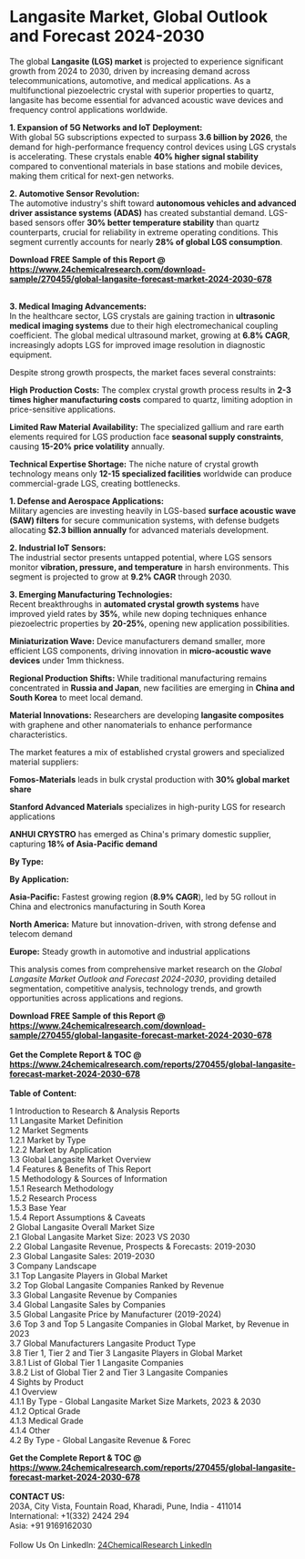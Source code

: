 <h1>Langasite Market, Global Outlook and Forecast 2024-2030</h1><p>The global <strong>Langasite (LGS) market</strong> is projected to experience significant growth from 2024 to 2030, driven by increasing demand across telecommunications, automotive, and medical applications. As a multifunctional piezoelectric crystal with superior properties to quartz, langasite has become essential for advanced acoustic wave devices and frequency control applications worldwide.</p><p><strong>1. Expansion of 5G Networks and IoT Deployment:</strong><br>
With global 5G subscriptions expected to surpass <strong>3.6 billion by 2026</strong>, the demand for high-performance frequency control devices using LGS crystals is accelerating. These crystals enable <strong>40% higher signal stability</strong> compared to conventional materials in base stations and mobile devices, making them critical for next-gen networks.</p><p><strong>2. Automotive Sensor Revolution:</strong><br>
The automotive industry's shift toward <strong>autonomous vehicles and advanced driver assistance systems (ADAS)</strong> has created substantial demand. LGS-based sensors offer <strong>30% better temperature stability</strong> than quartz counterparts, crucial for reliability in extreme operating conditions. This segment currently accounts for nearly <strong>28% of global LGS consumption</strong>.</p><div><b>Download FREE Sample of this Report @ 
            <a href="https://www.24chemicalresearch.com/download-sample/270455/global-langasite-forecast-market-2024-2030-678">
            https://www.24chemicalresearch.com/download-sample/270455/global-langasite-forecast-market-2024-2030-678</a></b></div><br><p><strong>3. Medical Imaging Advancements:</strong><br>
In the healthcare sector, LGS crystals are gaining traction in <strong>ultrasonic medical imaging systems</strong> due to their high electromechanical coupling coefficient. The global medical ultrasound market, growing at <strong>6.8% CAGR</strong>, increasingly adopts LGS for improved image resolution in diagnostic equipment.</p><p>Despite strong growth prospects, the market faces several constraints:</p><p><strong>High Production Costs:</strong> The complex crystal growth process results in <strong>2-3 times higher manufacturing costs</strong> compared to quartz, limiting adoption in price-sensitive applications.</p><p><strong>Limited Raw Material Availability:</strong> The specialized gallium and rare earth elements required for LGS production face <strong>seasonal supply constraints</strong>, causing <strong>15-20% price volatility</strong> annually.</p><p><strong>Technical Expertise Shortage:</strong> The niche nature of crystal growth technology means only <strong>12-15 specialized facilities</strong> worldwide can produce commercial-grade LGS, creating bottlenecks.</p><p><strong>1. Defense and Aerospace Applications:</strong><br>
Military agencies are investing heavily in LGS-based <strong>surface acoustic wave (SAW) filters</strong> for secure communication systems, with defense budgets allocating <strong>$2.3 billion annually</strong> for advanced materials development.</p><p><strong>2. Industrial IoT Sensors:</strong><br>
The industrial sector presents untapped potential, where LGS sensors monitor <strong>vibration, pressure, and temperature</strong> in harsh environments. This segment is projected to grow at <strong>9.2% CAGR</strong> through 2030.</p><p><strong>3. Emerging Manufacturing Technologies:</strong><br>
Recent breakthroughs in <strong>automated crystal growth systems</strong> have improved yield rates by <strong>35%</strong>, while new doping techniques enhance piezoelectric properties by <strong>20-25%</strong>, opening new application possibilities.</p><p><strong>Miniaturization Wave:</strong> Device manufacturers demand smaller, more efficient LGS components, driving innovation in <strong>micro-acoustic wave devices</strong> under 1mm thickness.</p><p><strong>Regional Production Shifts:</strong> While traditional manufacturing remains concentrated in <strong>Russia and Japan</strong>, new facilities are emerging in <strong>China and South Korea</strong> to meet local demand.</p><p><strong>Material Innovations:</strong> Researchers are developing <strong>langasite composites</strong> with graphene and other nanomaterials to enhance performance characteristics.</p><p>The market features a mix of established crystal growers and specialized material suppliers:</p><p><strong>Fomos-Materials</strong> leads in bulk crystal production with <strong>30% global market share</strong></p><p><strong>Stanford Advanced Materials</strong> specializes in high-purity LGS for research applications</p><p><strong>ANHUI CRYSTRO</strong> has emerged as China's primary domestic supplier, capturing <strong>18% of Asia-Pacific demand</strong></p><p><strong>By Type:</strong></p><p><strong>By Application:</strong></p><p><strong>Asia-Pacific:</strong> Fastest growing region (<strong>8.9% CAGR</strong>), led by 5G rollout in China and electronics manufacturing in South Korea</p><p><strong>North America:</strong> Mature but innovation-driven, with strong defense and telecom demand</p><p><strong>Europe:</strong> Steady growth in automotive and industrial applications</p><p>This analysis comes from comprehensive market research on the <em>Global Langasite Market Outlook and Forecast 2024-2030</em>, providing detailed segmentation, competitive analysis, technology trends, and growth opportunities across applications and regions.</p><div><b>Download FREE Sample of this Report @ 
            <a href="https://www.24chemicalresearch.com/download-sample/270455/global-langasite-forecast-market-2024-2030-678">
            https://www.24chemicalresearch.com/download-sample/270455/global-langasite-forecast-market-2024-2030-678</a></b></div><br><div><b>Get the Complete Report & TOC @ 
            <a href="https://www.24chemicalresearch.com/reports/270455/global-langasite-forecast-market-2024-2030-678">
            https://www.24chemicalresearch.com/reports/270455/global-langasite-forecast-market-2024-2030-678</a></b></div><br>
            <b>Table of Content:</b><p>1 Introduction to Research & Analysis Reports<br />
    1.1 Langasite Market Definition<br />
    1.2 Market Segments<br />
        1.2.1 Market by Type<br />
        1.2.2 Market by Application<br />
    1.3 Global Langasite Market Overview<br />
    1.4 Features & Benefits of This Report<br />
    1.5 Methodology & Sources of Information<br />
        1.5.1 Research Methodology<br />
        1.5.2 Research Process<br />
        1.5.3 Base Year<br />
        1.5.4 Report Assumptions & Caveats<br />
2 Global Langasite Overall Market Size<br />
    2.1 Global Langasite Market Size: 2023 VS 2030<br />
    2.2 Global Langasite Revenue, Prospects & Forecasts: 2019-2030<br />
    2.3 Global Langasite Sales: 2019-2030<br />
3 Company Landscape<br />
    3.1 Top Langasite Players in Global Market<br />
    3.2 Top Global Langasite Companies Ranked by Revenue<br />
    3.3 Global Langasite Revenue by Companies<br />
    3.4 Global Langasite Sales by Companies<br />
    3.5 Global Langasite Price by Manufacturer (2019-2024)<br />
    3.6 Top 3 and Top 5 Langasite Companies in Global Market, by Revenue in 2023<br />
    3.7 Global Manufacturers Langasite Product Type<br />
    3.8 Tier 1, Tier 2 and Tier 3 Langasite Players in Global Market<br />
        3.8.1 List of Global Tier 1 Langasite Companies<br />
        3.8.2 List of Global Tier 2 and Tier 3 Langasite Companies<br />
4 Sights by Product<br />
    4.1 Overview<br />
        4.1.1 By Type - Global Langasite Market Size Markets, 2023 & 2030<br />
        4.1.2 Optical Grade<br />
        4.1.3 Medical Grade<br />
        4.1.4 Other<br />
    4.2 By Type - Global Langasite Revenue & Forec</p><div><b>Get the Complete Report & TOC @ 
            <a href="https://www.24chemicalresearch.com/reports/270455/global-langasite-forecast-market-2024-2030-678">
            https://www.24chemicalresearch.com/reports/270455/global-langasite-forecast-market-2024-2030-678</a></b></div><br><b>CONTACT US:</b><br>
            203A, City Vista, Fountain Road, Kharadi, Pune, India - 411014<br>
            International: +1(332) 2424 294<br>
            Asia: +91 9169162030 <br><br>
            Follow Us On LinkedIn: <a href="https://www.linkedin.com/company/24chemicalresearch/">24ChemicalResearch LinkedIn</a>